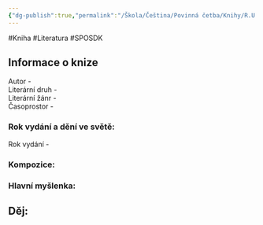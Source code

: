 ```yaml
---
{"dg-publish":true,"permalink":"/Škola/Čeština/Povinná četba/Knihy/R.U.R/","created":"2023-11-28T12:00:30.682+01:00","updated":"2024-03-13T18:27:49.683+01:00"}
---
```


#Kniha #Literatura #SPOSDK
## Informace o knize
Autor -  
Literární druh -  
Literární žánr -  
Časoprostor -
### Rok vydání a dění ve světě:
Rok vydání -
### Kompozice:

### Hlavní myšlenka:

## Děj:
